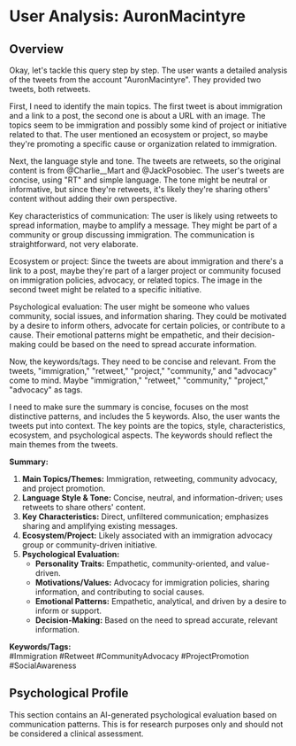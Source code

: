 # User Analysis: AuronMacintyre

## Overview

<think>
Okay, let's tackle this query step by step. The user wants a detailed analysis of the tweets from the account "AuronMacintyre". They provided two tweets, both retweets. 

First, I need to identify the main topics. The first tweet is about immigration and a link to a post, the second one is about a URL with an image. The topics seem to be immigration and possibly some kind of project or initiative related to that. The user mentioned an ecosystem or project, so maybe they're promoting a specific cause or organization related to immigration.

Next, the language style and tone. The tweets are retweets, so the original content is from @Charlie__Mart and @JackPosobiec. The user's tweets are concise, using "RT" and simple language. The tone might be neutral or informative, but since they're retweets, it's likely they're sharing others' content without adding their own perspective.

Key characteristics of communication: The user is likely using retweets to spread information, maybe to amplify a message. They might be part of a community or group discussing immigration. The communication is straightforward, not very elaborate.

Ecosystem or project: Since the tweets are about immigration and there's a link to a post, maybe they're part of a larger project or community focused on immigration policies, advocacy, or related topics. The image in the second tweet might be related to a specific initiative.

Psychological evaluation: The user might be someone who values community, social issues, and information sharing. They could be motivated by a desire to inform others, advocate for certain policies, or contribute to a cause. Their emotional patterns might be empathetic, and their decision-making could be based on the need to spread accurate information.

Now, the keywords/tags. They need to be concise and relevant. From the tweets, "immigration," "retweet," "project," "community," and "advocacy" come to mind. Maybe "immigration," "retweet," "community," "project," "advocacy" as tags.

I need to make sure the summary is concise, focuses on the most distinctive patterns, and includes the 5 keywords. Also, the user wants the tweets put into context. The key points are the topics, style, characteristics, ecosystem, and psychological aspects. The keywords should reflect the main themes from the tweets.
</think>

**Summary:**  
1. **Main Topics/Themes:** Immigration, retweeting, community advocacy, and project promotion.  
2. **Language Style & Tone:** Concise, neutral, and information-driven; uses retweets to share others' content.  
3. **Key Characteristics:** Direct, unfiltered communication; emphasizes sharing and amplifying existing messages.  
4. **Ecosystem/Project:** Likely associated with an immigration advocacy group or community-driven initiative.  
5. **Psychological Evaluation:**  
   - **Personality Traits:** Empathetic, community-oriented, and value-driven.  
   - **Motivations/Values:** Advocacy for immigration policies, sharing information, and contributing to social causes.  
   - **Emotional Patterns:** Empathetic, analytical, and driven by a desire to inform or support.  
   - **Decision-Making:** Based on the need to spread accurate, relevant information.  

**Keywords/Tags:**  
#Immigration #Retweet #CommunityAdvocacy #ProjectPromotion #SocialAwareness

## Psychological Profile

This section contains an AI-generated psychological evaluation based on communication patterns. This is for research purposes only and should not be considered a clinical assessment.